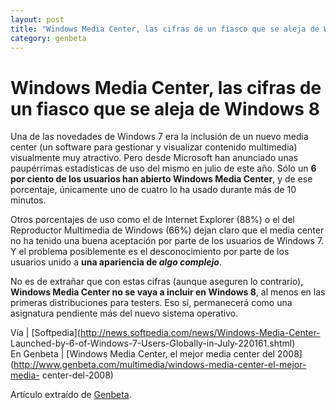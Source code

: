 ```yaml
---
layout: post
title: "Windows Media Center, las cifras de un fiasco que se aleja de Windows 8"
category: genbeta
---
```


# Windows Media Center, las cifras de un fiasco que se aleja de Windows 8


Una de las novedades de Windows 7 era la inclusión de un nuevo media center
(un software para gestionar y visualizar contenido multimedia) visualmente muy
atractivo. Pero desde Microsoft han anunciado unas paupérrimas estadísticas de
uso del mismo en julio de este año. Sólo un **6 por ciento de los usuarios han
abierto Windows Media Center**, y de ese porcentaje, únicamente uno de cuatro
lo ha usado durante más de 10 minutos.

Otros porcentajes de uso como el de Internet Explorer (88%) o el del
Reproductor Multimedia de Windows (66%) dejan claro que el media center no ha
tenido una buena aceptación por parte de los usuarios de Windows 7. Y el
problema posiblemente es el desconocimiento por parte de los usuarios unido a
**una apariencia de _algo complejo_**.

No es de extrañar que con estas cifras (aunque aseguren lo contrario),
**Windows Media Center no se vaya a incluir en Windows 8**, al menos en las
primeras distribuciones para testers. Eso sí, permanecerá como una asignatura
pendiente más del nuevo sistema operativo.

Vía | [Softpedia](http://news.softpedia.com/news/Windows-Media-Center-
Launched-by-6-of-Windows-7-Users-Globally-in-July-220161.shtml)  
En Genbeta | [Windows Media Center, el mejor media center del
2008](http://www.genbeta.com/multimedia/windows-media-center-el-mejor-media-
center-del-2008)

Artículo extraído de [Genbeta](http://www.genbeta.com).
